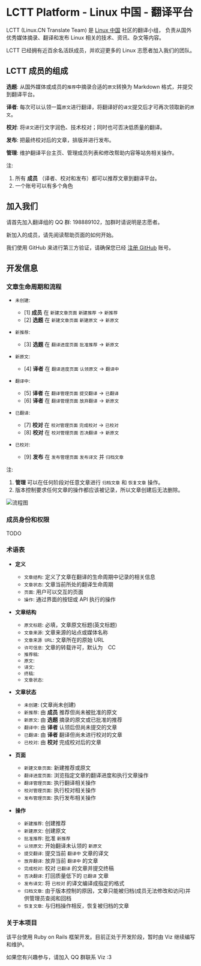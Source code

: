 # LCTT Platform - Linux 中国 - 翻译平台

LCTT (Linux.CN Translate Team) 是 [Linux 中国](http://linux.cn/) 社区的翻译小组，
负责从国外优秀媒体摘录、翻译和发布 Linux 相关的技术、资讯、杂文等内容。

LCTT 已经拥有近百余名活跃成员，并欢迎更多的 Linux 志愿者加入我们的团队。


## LCTT 成员的组成

**选题**: 从国外媒体或成员的`推荐`中摘录合适的`原文`转换为 Markdown 格式，并提交到翻译平台。

**译者**: 每次可以认领一篇`原文`进行翻译，将翻译好的`译文`提交后才可再次领取新的`原文`。

**校对**: 将`译文`进行文字润色、技术校对；同时也可否决低质量的翻译。

**发布**: 把最终校对后的文章，排版并进行发布。

**管理**: 维护翻译平台主页、管理成员列表和修改帮助内容等站务相关操作。

注:

1. 所有 **成员** （译者、校对和发布）都可以推荐文章到翻译平台。
2. 一个账号可以有多个角色


## 加入我们

请首先加入翻译组的 QQ 群: 198889102，加群时请说明是志愿者。

新加入的成员，请先阅读帮助页面的如何开始。

我们使用 GitHub 来进行第三方验证，请确保您已经 [注册 GitHub](https://github.com/join) 账号。


## 开发信息
### 文章生命周期和流程

* `未创建`:
  - [1] **成员** 在 `新建文章页面` `新建推荐` -> `新推荐`
  - [2] **选题** 在 `新建文章页面` `新建原文` -> `新原文`

* `新推荐`:
  - [3] **选题** 在 `翻译进度页面` `批准推荐` -> `新原文`

* `新原文`:
  - [4] **译者** 在 `翻译进度页面` `认领原文` -> `翻译中`

* `翻译中`:
  - [5] **译者** 在 `翻译管理页面` `提交翻译` -> `已翻译`
  - [6] **译者** 在 `翻译管理页面` `放弃翻译` -> `新原文`

* `已翻译`:
  - [7] **校对** 在 `校对管理页面` `完成校对` -> `已校对`
  - [8] **校对** 在 `校对管理页面` `否决翻译` -> `新原文`

* `已校对`:
  - [9] **发布** 在 `发布管理页面` `发布译文` 并 `归档文章`

注:

1. **管理** 可以在任何阶段对任意文章进行 `归档文章` 和 `恢复文章` 操作。
2. 版本控制要求任何文章的操作都应该被记录，所以文章创建后无法删除。

![流程图](https://cdn.rawgit.com/vizv/LCTT-Platform/develop/doc/LCTT_FlowChart.svg)


### 成员身份和权限

TODO


### 术语表

* **定义**
  - `文章结构`: 定义了文章在翻译的生命周期中记录的相关信息
  - `文章状态`: 文章当前所处的翻译生命周期
  - `页面`: 用户可以交互的页面
  - `操作`: 通过界面的按钮或 API 执行的操作

* **文章结构**
  - `原文标题`: 必填，文章原文标题(英文标题)
  - `文章来源`: 文章来源的站点或媒体名称
  - `文章来源 URL`: 文章所在的原始 URL
  - `许可信息`: 文章的转载许可，默认为　CC
  - `推荐稿`:
  - `原文`:
  - `译文`:
  - `终稿`:
  - `文章状态`:

* **文章状态**
  - `未创建`: (文章尚未创建)
  - `新推荐`: 由 **成员** 推荐但尚未被批准的原文
  - `新原文`: 由 **选题** 摘录的原文或已批准的推荐
  - `翻译中`: 由 **译者** 认领后但尚未提交的文章
  - `已翻译`: 由 **译者** 翻译但尚未进行校对的文章
  - `已校对`: 由 **校对** 完成校对后的文章

* **页面**
  - `新建文章页面`: 新建推荐或原文
  - `翻译进度页面`: 浏览指定文章的翻译进度和执行文章操作
  - `翻译管理页面`: 执行翻译相关操作
  - `校对管理页面`: 执行校对相关操作
  - `发布管理页面`: 执行发布相关操作

* **操作**
  - `新建推荐`: 创建推荐
  - `新建原文`: 创建原文
  - `批准推荐`: 批准 `新推荐`
  - `认领原文`: 开始翻译未认领的 `新原文`
  - `提交翻译`: 提交当前 `翻译中` 文章的译文
  - `放弃翻译`: 放弃当前 `翻译中` 的文章
  - `完成校对`: 校对 `已翻译` 的文章并提交终稿
  - `否决翻译`: 打回质量低下的 `已翻译` 文章
  - `发布译文`: 将 `已校对` 的译文编译成指定的格式
  - `归档文章`: 由于版本控制的原因，文章只能被归档(成员无法修改和访问)并供管理员查阅和回档
  - `恢复文章`: 与归档操作相反，恢复被归档的文章

### 关于本项目

该平台使用 Ruby on Rails 框架开发。目前正处于开发阶段，暂时由 Viz 继续编写和维护。

如果您有兴趣参与，请加入 QQ 群联系 Viz :3
